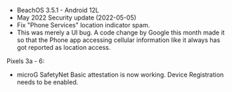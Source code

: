 * BeachOS 3.5.1 - Android 12L
* May 2022 Security update (2022-05-05)
* Fix "Phone Services" location indicator spam.
* This was merely a UI bug. A code change by Google this month made it so that the Phone app
  accessing cellular information like it always has got reported as location access.

Pixels 3a - 6:
* microG SafetyNet Basic attestation is now working. Device Registration needs to be enabled.
